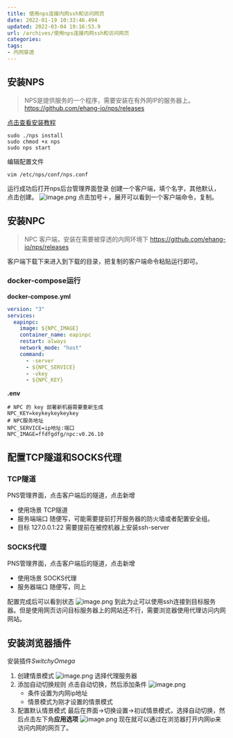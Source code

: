 ```yaml
---
title: 使用nps连接内网ssh和访问网页
date: 2022-01-19 10:33:46.494
updated: 2022-03-04 19:16:53.9
url: /archives/使用nps连接内网ssh和访问网页
categories: 
tags: 
- 内网穿透
---
```


## 安装NPS
> NPS是提供服务的一个程序，需要安装在有外网IP的服务器上。
https://github.com/ehang-io/nps/releases

[点击查看安装教程](https://ehang-io.github.io/nps/#/run?id=%e5%90%af%e5%8a%a8)
```shell
sudo ./nps install
sudo chmod +x nps
sudo nps start
```
编辑配置文件
```
vim /etc/nps/conf/nps.conf
```
运行成功后打开nps后台管理界面登录
创建一个客户端，填个名字，其他默认，点击创建。
![image.png](https://houxiaozhao-blog.oss-cn-beijing.aliyuncs.com/uPic/jNwwDD.png)
点击加号＋，展开可以看到一个客户端命令，复制。
## 安装NPC
> NPC 客户端，安装在需要被穿透的内网环境下
https://github.com/ehang-io/nps/releases

客户端下载下来进入到下载的目录，把复制的客户端命令粘贴运行即可。
### docker-compose运行
**docker-compose.yml**
``` yml
version: "3"
services:
  eapinpc:
    image: ${NPC_IMAGE}
    container_name: eapinpc
    restart: always
    network_mode: "host"
    command:
      - -server
      - ${NPC_SERVICE}
      - -vkey
      - ${NPC_KEY}

```
**.env**
```.env
# NPC 的 key 部署新机器需要重新生成
NPC_KEY=keykeykeykeykey
# NPC服务地址
NPC_SERVICE=ip地址:端口
NPC_IMAGE=ffdfgdfg/npc:v0.26.10
```
## 配置TCP隧道和SOCKS代理
### TCP隧道
PNS管理界面，点击客户端后的隧道，点击新增
- 使用场景 TCP隧道
- 服务端端口 随便写，可能需要提前打开服务器的防火墙或者配置安全组。
- 目标 127.0.0.1:22 需要提前在被控机器上安装ssh-server
### SOCKS代理
PNS管理界面，点击客户端后的隧道，点击新增
- 使用场景 SOCKS代理
- 服务器端口 随便写，同上

配置完成后可以看到状态
![image.png](https://houxiaozhao-blog.oss-cn-beijing.aliyuncs.com/uPic/5flEft.png)
到此为止可以使用ssh连接到目标服务器。但是使用网页访问目标服务器上的网站还不行，需要浏览器使用代理访问内网网站。

## 安装浏览器插件
安装插件*SwitchyOmega*
1. 创建情景模式
![image.png](https://houxiaozhao-blog.oss-cn-beijing.aliyuncs.com/uPic/EiKr7s.png)
选择代理服务器
2. 添加自动切换规则
	点击自动切换，然后添加条件
	![image.png](https://houxiaozhao-blog.oss-cn-beijing.aliyuncs.com/uPic/8O5Jgw.png)
	- 条件设置为内网ip地址
	- 情景模式为刚才设置的情景模式
3. 配置默认情景模式
最后在界面->切换设置->初试情景模式，选择自动切换，然后点击左下角**应用选项**
![image.png](https://houxiaozhao-blog.oss-cn-beijing.aliyuncs.com/uPic/2xd8HD.png)
现在就可以通过在浏览器打开内网ip来访问内网的网页了。